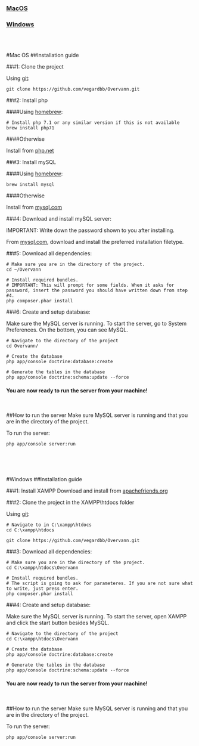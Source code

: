 ### [MacOS](#MacOS)

### [Windows](#Windows)

<br>
<br>

#<a name="MacOS">Mac OS</a>
##Installation guide

###1: Clone the project

Using [git](https://git-scm.com/doc):

```
git clone https://github.com/vegardbb/Overvann.git
```


###2: Install php

####Using [homebrew](http://brew.sh): 

```
# Install php 7.1 or any similar version if this is not available
brew install php71
```

####Otherwise 

Install from [php.net](http://php.net/manual/en/install.macosx.php)


###3: Install mySQL

####Using [homebrew](http://brew.sh): 

```
brew install mysql
```

####Otherwise 

Install from [mysql.com](https://dev.mysql.com/doc/refman/5.7/en/osx-installation-pkg.html)


###4: Download and install mySQL server:

IMPORTANT: Write down the password shown to you after installing.

From [mysql.com](https://dev.mysql.com/downloads/mysql/), download and install the preferred installation filetype.



###5: Download all dependencies:
```
# Make sure you are in the directory of the project.
cd ~/Overvann

# Install required bundles.
# IMPORTANT: This will prompt for some fields. When it asks for password, insert the password you should have written down from step #4.
php composer.phar install
```

###6: Create and setup database:

Make sure the MySQL server is running. To start the server, go to System Preferences. On the bottom, you can see MySQL. 

```
# Navigate to the directory of the project
cd Overvann/

# Create the database
php app/console doctrine:database:create

# Generate the tables in the database
php app/console doctrine:schema:update --force
```


#### You are now ready to run the server from your machine!

<br>

##How to run the server
Make sure MySQL server is running and that you are in the directory of the project.

To run the server:
```
php app/console server:run
```

<br>
<br>
<br>

#<a name="Windows">Windows</a>
##Installation guide



###1: Install XAMPP
Download and install from [apachefriends.org](https://www.apachefriends.org/download.html)


###2: Clone the project in the XAMPP\htdocs folder

Using [git](https://git-scm.com/doc):

```
# Navigate to in C:\xampp\htdocs
cd C:\xampp\htdocs

git clone https://github.com/vegardbb/Overvann.git
```


###3: Download all dependencies:
```
# Make sure you are in the directory of the project.
cd C:\xampp\htdocs\Overvann

# Install required bundles.
# The script is going to ask for parameteres. If you are not sure what to write, just press enter.
php composer.phar install
```

###4: Create and setup database:

Make sure the MySQL server is running. To start the server, open XAMPP and click the start button besides MySQL. 

```
# Navigate to the directory of the project
cd C:\xampp\htdocs\Overvann

# Create the database
php app/console doctrine:database:create

# Generate the tables in the database
php app/console doctrine:schema:update --force
```

#### You are now ready to run the server from your machine!

<br>

##How to run the server
Make sure MySQL server is running and that you are in the directory of the project.

To run the server:
```
php app/console server:run
```





